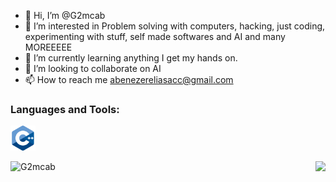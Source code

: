 - 👋 Hi, I’m @G2mcab
- 👀 I’m interested in Problem solving with computers, hacking, just coding, experimenting with stuff, self made softwares and AI and many MOREEEEE
- 🌱 I’m currently learning anything I get my hands on.
- 💞️ I’m looking to collaborate on AI
- 📫 How to reach me abenezereliasacc@gmail.com

<!---
G2mcab/G2mcab is a ✨ special ✨ repository because its `README.md` (this file) appears on your GitHub profile.
You can click the Preview link to take a look at your changes.
--->
<h3 align="left">Languages and Tools:</h3>
<p align="left">
  <a href="https://www.w3schools.com/cpp/" target="_blank">
    <img src="https://raw.githubusercontent.com/devicons/devicon/master/icons/cplusplus/cplusplus-original.svg" alt="cplusplus" width="40" height="40"/>
  </a>
</p>

<p>
  <img align="right" src="https://github-readme-stats.vercel.app/api?username=G2mcab&show_icons=true&hide_border=true&&count_private=true&include_all_commits=true" />
</p>
<p>
  <img align="left" src="https://github-readme-stats.vercel.app/api/top-langs?username=G2mcab&show_icons=true&locale=en&layout=compact&langs_count=8" alt="G2mcab" />
</p>
